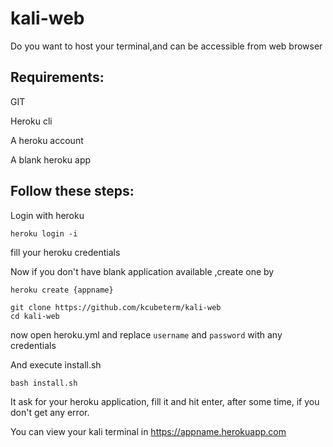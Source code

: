 # kali-web

Do you want to host your terminal,and can be accessible from web browser

## Requirements:
GIT

Heroku cli

A heroku account

A blank heroku app


## Follow these steps:
Login with heroku

```
heroku login -i
```
fill your heroku credentials 

Now if you don't have blank application available ,create one by 
```
heroku create {appname}
```


```
git clone https://github.com/kcubeterm/kali-web
cd kali-web
```
now open heroku.yml and replace `username` and `password` with any credentials 

And execute install.sh

```bash install.sh```

It ask for your heroku application, fill it and hit enter, after some time, if you don't get any error.

You can view your kali terminal in https://appname.herokuapp.com


